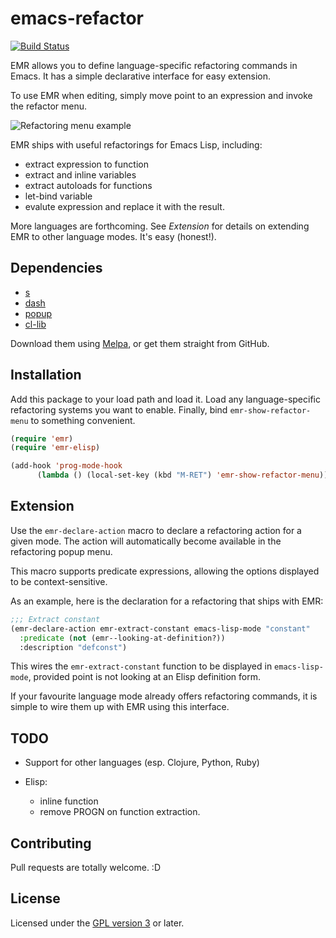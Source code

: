 # emacs-refactor
[![Build Status](https://travis-ci.org/chrisbarrett/emacs-refactor.png?branch=master)](https://travis-ci.org/chrisbarrett/emacs-refactor)

EMR allows you to define language-specific refactoring commands in Emacs. It has
a simple declarative interface for easy extension.

To use EMR when editing, simply move point to an expression and invoke the refactor menu.

![Refactoring menu example](https://raw.github.com/chrisbarrett/emacs-refactor/master/emr.png)

EMR ships with useful refactorings for Emacs Lisp, including:

* extract expression to function
* extract and inline variables
* extract autoloads for functions
* let-bind variable
* evalute expression and replace it with the result.

More languages are forthcoming. See *Extension* for details on extending EMR to
other language modes. It's easy (honest!).

## Dependencies

* [s](https://github.com/magnars/s.el)
* [dash](https://github.com/magnars/dash.el)
* [popup](https://github.com/magnars/dash.el)
* [cl-lib](https://github.com/emacsmirror/cl-lib)

Download them using [Melpa](http://melpa.milkbox.net/), or get them straight
from GitHub.

## Installation

Add this package to your load path and load it. Load any language-specific
refactoring systems you want to enable. Finally, bind `emr-show-refactor-menu`
to something convenient.

```lisp
(require 'emr)
(require 'emr-elisp)

(add-hook 'prog-mode-hook
      (lambda () (local-set-key (kbd "M-RET") 'emr-show-refactor-menu)))
```

## Extension

Use the `emr-declare-action` macro to declare a refactoring action for a given
mode. The action will automatically become available in the refactoring popup
menu.

This macro supports predicate expressions, allowing the options displayed to be
context-sensitive.

As an example, here is the declaration for a refactoring that ships with EMR:

```lisp
;;; Extract constant
(emr-declare-action emr-extract-constant emacs-lisp-mode "constant"
  :predicate (not (emr--looking-at-definition?))
  :description "defconst")
```

This wires the `emr-extract-constant` function to be displayed in
`emacs-lisp-mode`, provided point is not looking at an Elisp definition form.

If your favourite language mode already offers refactoring commands, it is
simple to wire them up with EMR using this interface.

## TODO

* Support for other languages (esp. Clojure, Python, Ruby)

* Elisp:
   * inline function
   * remove PROGN on function extraction.

## Contributing

Pull requests are totally welcome. :D

## License

Licensed under the [GPL version 3](http://www.gnu.org/licenses/) or later.
